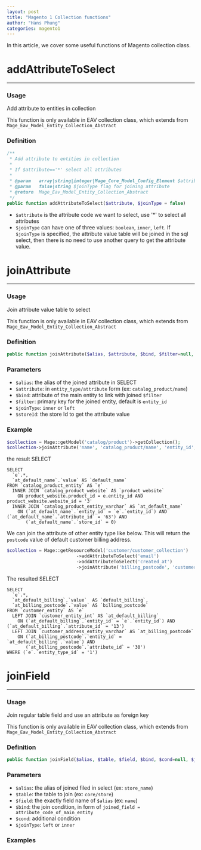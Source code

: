 ```yaml
---
layout: post
title: "Magento 1 Collection functions"
author: "Hans Phung"
categories: magento1
---
```

In this article, we cover some useful functions of Magento collection class.

# addAttributeToSelect
---


### Usage
Add attribute to entities in collection

This function is only available in EAV collection class, which extends from  ```Mage_Eav_Model_Entity_Collection_Abstract```

### Definition
```php
/**
 * Add attribute to entities in collection
 *
 * If $attribute=='*' select all attributes
 *
 * @param   array|string|integer|Mage_Core_Model_Config_Element $attribute
 * @param   false|string $joinType flag for joining attribute
 * @return  Mage_Eav_Model_Entity_Collection_Abstract
 */
public function addAttributeToSelect($attribute, $joinType = false)
```
* ```$attribute``` is the attribute code we want to select, use '*' to select all attributes
* ```$joinType``` can have one of three values: ```boolean```, ```inner```, ```left```. If ```$joinType``` is specified, the attribute value table will be joined in the sql select, then there is no need to use another query to get the attribute value.

# joinAttribute
---


### Usage
Join attribute value table to select

This function is only available in EAV collection class, which extends from  ```Mage_Eav_Model_Entity_Collection_Abstract```

### Definition
```php
public function joinAttribute($alias, $attribute, $bind, $filter=null, $joinType='inner', $storeId=null)
```

### Parameters
* ```$alias```: the alias of the joined attribute in SELECT
* ```$attribute```: in ```entity_type/attribute``` form (ex: ```catalog_product/name```)
* ```$bind```: attribute of the main entity to link with joined ```$filter```
* ```$filter```: primary key for the joined entity, default is ```entity_id```
* ```$joinType```: ```inner``` or ```left```
* ```$storeId```: the store Id to get the attribute value

### Example
```php
$collection = Mage::getModel('catalog/product')->getCollection();
$collection->joinAttribute('name', 'catalog_product/name', 'entity_id', null, 'inner',Mage_Core_Model_App::ADMIN_STORE_ID)
```
the result SELECT

```
SELECT
  `e`.*,
  `at_default_name`.`value` AS `default_name`
FROM `catalog_product_entity` AS `e`
  INNER JOIN `catalog_product_website` AS `product_website`
    ON product_website.product_id = e.entity_id AND product_website.website_id = '3'
  INNER JOIN `catalog_product_entity_varchar` AS `at_default_name`
    ON (`at_default_name`.`entity_id` = `e`.`entity_id`) AND (`at_default_name`.`attribute_id` = '63') AND
       (`at_default_name`.`store_id` = 0)
```

We can join the attribute of other entity type like below. This will return the ```postcode``` value of default customer billing address.

```php
$collection = Mage::getResourceModel('customer/customer_collection')
                          ->addAttributeToSelect('email')
                          ->addAttributeToSelect('created_at')
                          ->joinAttribute('billing_postcode', 'customer_address/postcode', 'default_billing', null, 'left');
```
The resulted SELECT

```
SELECT
  `e`.*,
  `at_default_billing`.`value`  AS `default_billing`,
  `at_billing_postcode`.`value` AS `billing_postcode`
FROM `customer_entity` AS `e`
  LEFT JOIN `customer_entity_int` AS `at_default_billing`
    ON (`at_default_billing`.`entity_id` = `e`.`entity_id`) AND (`at_default_billing`.`attribute_id` = '13')
  LEFT JOIN `customer_address_entity_varchar` AS `at_billing_postcode`
    ON (`at_billing_postcode`.`entity_id` = `at_default_billing`.`value`) AND
       (`at_billing_postcode`.`attribute_id` = '30')
WHERE (`e`.`entity_type_id` = '1')
```

# joinField
---

### Usage
Join regular table field and use an attribute as foreign key

This function is only available in EAV collection class, which extends from  ```Mage_Eav_Model_Entity_Collection_Abstract```

### Definition
```php
public function joinField($alias, $table, $field, $bind, $cond=null, $joinType='inner')
```

### Parameters
* ```$alias```: the alias of joined filed in select (ex: ```store_name```)
* ```$table```: the table to join (ex: ```core/store```)
* ```$field```: the exactly field name of ```$alias``` (ex: ```name```)
* ```$bind```: the join condition, in form of ```joined_field = attribute_code_of_main_entity```
* ```$cond```: additional condition
* ```$joinType```: ```left``` or ```inner```

### Examples
